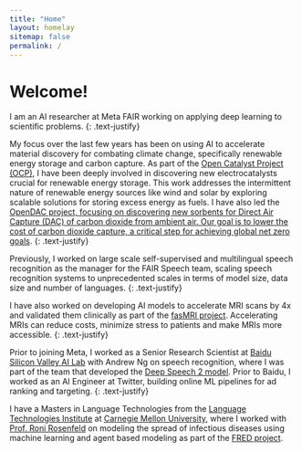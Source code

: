```yaml
---
title: "Home"
layout: homelay
sitemap: false
permalink: /
---
```


<style>
code {padding: 6px 8px; font-size: 90%;}
</style>

# Welcome!

I am an AI researcher at Meta FAIR working on applying deep learning to scientific problems.
{: .text-justify}

My focus over the last few years has been on using AI to accelerate material discovery for combating climate change, specifically renewable energy storage and carbon capture. As part of the <a href="https://opencatalystproject.org/" target="_blank">Open Catalyst Project (OCP)</a>, I have been deeply involved in discovering new electrocatalysts crucial for renewable energy storage. This work addresses the intermittent nature of renewable energy sources like wind and solar by exploring scalable solutions for storing excess energy as fuels. I have also led the <a href="https://open-dac.github.io/" target="_blank">OpenDAC project, focusing on discovering new sorbents for Direct Air Capture (DAC) of carbon dioxide from ambient air. Our goal is to lower the cost of carbon dioxide capture, a critical step for achieving <a href="https://www.iea.org/reports/net-zero-by-2050" target="_blank">global net zero goals</a>.
{: .text-justify}

Previously, I worked on large scale self-supervised and multilingual speech recognition as the manager for the FAIR Speech team, scaling speech recognition systems to unprecedented scales in terms of model size, data size and number of languages. 
{: .text-justify}

I have also worked on developing AI models to accelerate MRI scans by 4x and validated them clinically as part of the <a href="https://fastmri.org/" target="_blank">fasMRI project</a>. Accelerating MRIs can reduce costs, minimize stress to patients and make MRIs more accessible.
{: .text-justify}

Prior to joining Meta, I worked as a Senior Research Scientist at <a href="http://research.baidu.com/" target="_blank">Baidu Silicon Valley AI Lab</a> with Andrew Ng on speech recognition, where I was part of the team that developed the <a href="https://proceedings.mlr.press/v48/amodei16.pdf" target="_blank">Deep Speech 2 model</a>. Prior to Baidu, I worked as an AI Engineer at Twitter, building online ML pipelines for ad ranking and targeting.
{: .text-justify}

I have a Masters in Language Technologies from the <a href="https://www.lti.cs.cmu.edu/" target="_blank">Language Technologies Institute</a> at <a href="https://www.cmu.edu/" target="_blank">Carnegie Mellon University</a>, where I worked with <a href="http://www.cs.cmu.edu/~roni/" target="_blank">Prof. Roni Rosenfeld</a> on modeling the spread of infectious diseases using machine learning and agent based modeling as part of the <a href="https://fred.publichealth.pitt.edu/" target="_blank">FRED project</a>.
